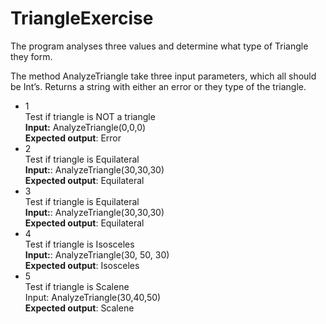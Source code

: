 # TriangleExercise

The program analyses three values and determine what type of Triangle they form.

The method AnalyzeTriangle take three input parameters, which all should be Int’s.
Returns a string with either an error or they type of the triangle.

* 1  
Test if triangle is NOT a triangle  
**Input:** AnalyzeTriangle(0,0,0)  
**Expected output**: Error  
* 2  
Test if triangle is Equilateral  
**Input:**: AnalyzeTriangle(30,30,30)  
**Expected output**: Equilateral  
* 3  
Test if triangle is Equilateral  
**Input:**: AnalyzeTriangle(30,30,30)  
**Expected output**: Equilateral  
* 4  
Test if triangle is Isosceles  
**Input:**: AnalyzeTriangle(30, 50, 30)  
**Expected output**: Isosceles  
* 5  
  Test if triangle is Scalene  
  Input: AnalyzeTriangle(30,40,50)  
**Expected output**: Scalene  


